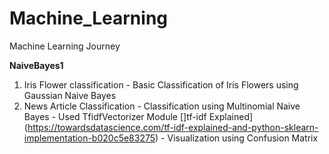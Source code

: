# Machine_Learning
Machine Learning Journey

**NaiveBayes1**
1. Iris Flower classification
           - Basic Classification of Iris Flowers using Gaussian Naive Bayes
2. News Article Classification
           - Classification using Multinomial Naive Bayes
           - Used TfidfVectorizer Module []tf-idf Explained](https://towardsdatascience.com/tf-idf-explained-and-python-sklearn-implementation-b020c5e83275)
           - Visualization using Confusion Matrix
    

